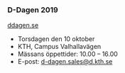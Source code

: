 ### D-Dagen 2019
[ddagen.se](https://ddagen.se/)

* Torsdagen den 10 oktober
* KTH, Campus Valhallavägen
* Mässans öppettider: 10.00 – 16.00
* E-post: [d-dagen.sales@d.kth.se](mailto:d-dagen.sales@d.kth.se)

